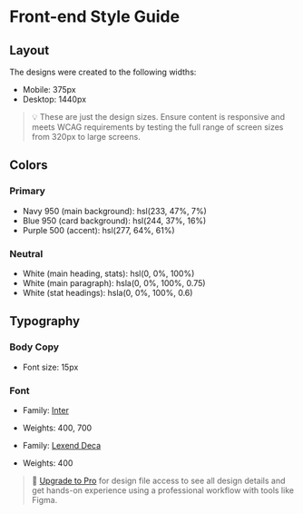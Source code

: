 # Front-end Style Guide

## Layout

The designs were created to the following widths:

- Mobile: 375px
- Desktop: 1440px

> 💡 These are just the design sizes. Ensure content is responsive and meets WCAG requirements by testing the full range of screen sizes from 320px to large screens.

## Colors

### Primary

- Navy 950 (main background): hsl(233, 47%, 7%)
- Blue 950 (card background): hsl(244, 37%, 16%)
- Purple 500 (accent): hsl(277, 64%, 61%)

### Neutral

- White (main heading, stats): hsl(0, 0%, 100%)
- White (main paragraph): hsla(0, 0%, 100%, 0.75)
- White (stat headings): hsla(0, 0%, 100%, 0.6)

## Typography

### Body Copy

- Font size: 15px

### Font

- Family: [Inter](https://fonts.google.com/specimen/Inter)
- Weights: 400, 700

- Family: [Lexend Deca](https://fonts.google.com/specimen/Lexend+Deca)
- Weights: 400

> 💎 [Upgrade to Pro](https://www.frontendmentor.io/pro?ref=style-guide) for design file access to see all design details and get hands-on experience using a professional workflow with tools like Figma.
